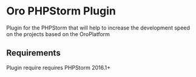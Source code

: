 Oro PHPStorm Plugin
========================
Plugin for the PHPStorm that will help to increase the development speed on the projects based on the OroPlatform

Requirements
-----------------------------
Plugin require requires PHPStorm 2016.1+
